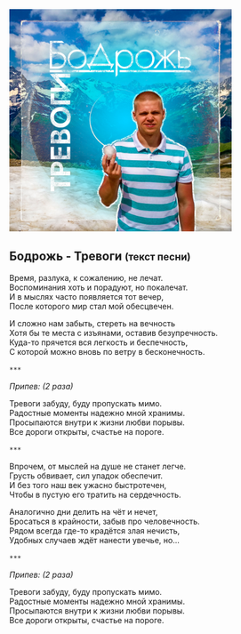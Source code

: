 <img src="trevogi.jpg" alt="Cover" width="400" height="400" />

## Бодрожь - Тревоги <small>(текст песни)</small>

Время, разлука, к сожалению, не лечат.  
Воспоминания хоть и порадуют, но покалечат.  
И в мыслях часто появляется тот вечер,  
После которого мир стал мой обесцвечен.  


И сложно нам забыть, стереть на вечность  
Хотя бы те места с изъянами, оставив безупречность.  
Куда-то прячется вся легкость и беспечность,  
С которой можно вновь по ветру в бесконечность.

`***`

*Припев: (2 раза)*

Тревоги забуду, буду пропускать мимо.  
Радостные моменты надежно мной хранимы.  
Просыпаются внутри к жизни любви порывы.  
Все дороги открыты, счастье на пороге.

`***`

Впрочем, от мыслей на душе не станет легче.  
Грусть обвивает, сил упадок обеспечит.  
И без того наш век ужасно быстротечен,  
Чтобы в пустую его тратить на сердечность.

Аналогично дни делить на чёт и нечет,  
Бросаться в крайности, забыв про человечность.  
Рядом всегда где-то крадётся злая нечисть,  
Удобных случаев ждёт нанести увечье, но...

`***`

*Припев: (2 раза)*

Тревоги забуду, буду пропускать мимо.  
Радостные моменты надежно мной хранимы.  
Просыпаются внутри к жизни любви порывы.  
Все дороги открыты, счастье на пороге.